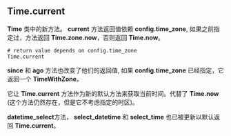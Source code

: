 ## Time.current

**Time** 类中的新方法。 **current** 方法返回值依赖 **config.time\_zone**, 如果之前指定过，方法返回 **Time.zone.now**，否则返回 **Time.now**。

	# return value depends on config.time_zone
	Time.current

**since** 和 **ago** 方法也改变了他们的返回值, 如果 **config.time\_zone** 已经指定，它返回一个 **TimeWithZone**。
 
它让 **Time.current** 方法作为新的默认方法来获取当前时间。代替了 **Time.now** (这个方法仍然存在，但是它不考虑指定的时区)。

**datetime\_select**方法， **select\_datetime** 和 **select\_time** 也已被更新以默认返回 **Time.current**。